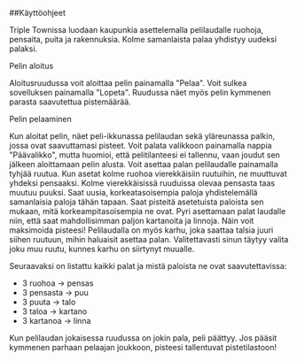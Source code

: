 ##Käyttöohjeet

Triple Townissa luodaan kaupunkia asettelemalla pelilaudalle ruohoja, pensaita, puita ja rakennuksia. Kolme samanlaista palaa yhdistyy uudeksi palaksi.

Pelin aloitus

Aloitusruudussa voit aloittaa pelin painamalla "Pelaa".
Voit sulkea sovelluksen painamalla "Lopeta". Ruudussa näet myös pelin kymmenen parasta saavutettua pistemäärää.

Pelin pelaaminen

Kun aloitat pelin, näet peli-ikkunassa pelilaudan sekä yläreunassa palkin, jossa ovat saavuttamasi pisteet. Voit palata valikkoon painamalla nappia "Päävalikko", mutta huomioi, että pelitilanteesi ei tallennu, vaan joudut sen jälkeen aloittamaan pelin alusta.
Voit asettaa palan pelilaudalle painamalla tyhjää ruutua. Kun asetat kolme ruohoa vierekkäisiin ruutuihin, ne muuttuvat yhdeksi pensaaksi. Kolme vierekkäisissä ruuduissa olevaa pensasta taas muutuu puuksi. Saat uusia, korkeatasoisempia paloja yhdistelemällä samanlaisia paloja tähän tapaan.
Saat pisteitä asetetuista paloista sen mukaan, mitä korkeampitasoisempia ne ovat. Pyri asettamaan palat laudalle niin, että saat mahdollisimman paljon kartanoita ja linnoja. Näin voit maksimoida pisteesi!
Pelilaudalla on myös karhu, joka saattaa talsia juuri siihen ruutuun, mihin haluaisit asettaa palan. Valitettavasti sinun täytyy valita joku muu ruutu, kunnes karhu on siirtynyt muualle.

Seuraavaksi on listattu kaikki palat ja mistä paloista ne ovat saavutettavissa:
- 3 ruohoa -> pensas
- 3 pensasta -> puu
- 3 puuta -> talo
- 3 taloa -> kartano
- 3 kartanoa -> linna

Kun pelilaudan jokaisessa ruudussa on jokin pala, peli päättyy. Jos pääsit kymmenen parhaan pelaajan joukkoon, pisteesi tallentuvat pistetilastoon!
